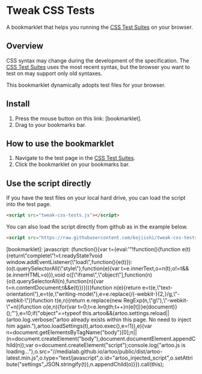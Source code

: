 Tweak CSS Tests
===============

A bookmarklet that helps you running the [CSS Test Suites]
on your browser.

## Overview

CSS syntax may change during the development of the specification.
The [CSS Test Suites] uses the most recent syntax,
but the browser you want to test on may support only old syntaxes.

This bookmarklet dynamically adopts test files for your browser.

## Install

1. Press the mouse button on this link: [bookmarklet].
2. Drag to your bookmarks bar.

## How to use the bookmarklet

1. Navigate to the test page in the [CSS Test Suites].
2. Click the bookmarklet on your bookmarks bar.

## Use the script directly

If you have the test files on your local hard drive,
you can load the script into the test page.
```html
<script src="tweak-css-tests.js"></script>
```
You can also load the script
directly from github
as in the example below.
```html
<script src="https://raw.githubusercontent.com/kojiishi/tweak-css-tests/master/tweak-css-tests.js"></script>
```

[CSS Test Suites]: http://test.csswg.org/shepherd/
[bookmarklet]: javascript: (function(){var t={eval:'"!function(){function e(t){return\\"complete\\"!=t.readyState?void window.addEventListener(\\"load\\",function(){e(t)}):(o(t.querySelectorAll(\\"style\\"),function(e){var t=e.innerText,o=n(t);o!=t&&(e.innerHTML=o)}),void o([\\"iframe\\",\\"object\\"],function(n){o(t.querySelectorAll(n),function(n){var t=n.contentDocument;t&&e(t)})}))}function n(e){return e=t(e,\\"text-orientation\\"),e=t(e,\\"writing-mode\\"),e=e.replace(/(-webkit-){2,}/g,\\"-webkit-\\")}function t(e,n){return e.replace(new RegExp(n,\\"g\\"),\\"-webkit-\\"+n)}function o(e,n){for(var t=0;t<e.length;t++)n(e[t])}e(document)}();"'},e=!0;if("object"==typeof this.artoo&&(artoo.settings.reload||(artoo.log.verbose("artoo already exists within this page. No need to inject him again."),artoo.loadSettings(t),artoo.exec(),e=!1)),e){var n=document.getElementsByTagName("body")[0];n||(n=document.createElement("body"),document.documentElement.appendChild(n));var o=document.createElement("script");console.log("artoo.js is loading..."),o.src="//medialab.github.io/artoo/public/dist/artoo-latest.min.js",o.type="text/javascript",o.id="artoo_injected_script",o.setAttribute("settings",JSON.stringify(t)),n.appendChild(o)}}).call(this);
